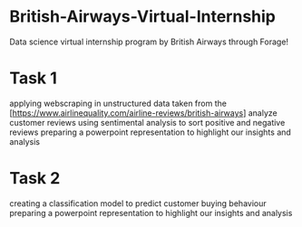 # British-Airways-Virtual-Internship
Data science virtual internship program by British Airways through Forage!
# Task 1
applying webscraping in unstructured data taken from the [https://www.airlinequality.com/airline-reviews/british-airways]
analyze customer reviews using sentimental analysis to sort positive and negative reviews
preparing a powerpoint representation to highlight our insights and analysis
# Task 2
creating a classification model to predict customer buying behaviour
preparing a powerpoint representation to highlight our insights and analysis
